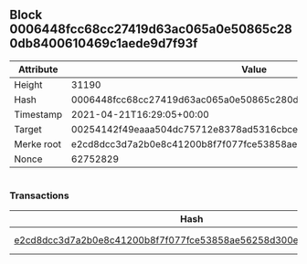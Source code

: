 ## Block 0006448fcc68cc27419d63ac065a0e50865c280db8400610469c1aede9d7f93f

Attribute | Value
--- | ---
Height | 31190
Hash | 0006448fcc68cc27419d63ac065a0e50865c280db8400610469c1aede9d7f93f
Timestamp | 2021-04-21T16:29:05+00:00
Target | 00254142f49eaaa504dc75712e8378ad5316cbcead634704b3734b6271167cc4
Merke root | e2cd8dcc3d7a2b0e8c41200b8f7f077fce53858ae56258d300e693df972a28f3
Nonce | 62752829

```

```

### Transactions

Hash | Amount
--- | ---
[e2cd8dcc3d7a2b0e8c41200b8f7f077fce53858ae56258d300e693df972a28f3](e2cd8dcc3d7a2b0e8c41200b8f7f077fce53858ae56258d300e693df972a28f3.md) | 10.00000000 SKEPTI 

